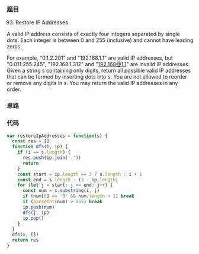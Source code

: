 ### 题目
93. Restore IP Addresses

A valid IP address consists of exactly four integers separated by single dots. Each integer is between 0 and 255 (inclusive) and cannot have leading zeros.

For example, "0.1.2.201" and "192.168.1.1" are valid IP addresses, but "0.011.255.245", "192.168.1.312" and "192.168@1.1" are invalid IP addresses.
Given a string s containing only digits, return all possible valid IP addresses that can be formed by inserting dots into s. You are not allowed to reorder or remove any digits in s. You may return the valid IP addresses in any order.

### 思路

### 代码
```javascript
var restoreIpAddresses = function(s) {
  const res = []
  function dfs(i, ip) {
    if (i == s.length) {
      res.push(ip.join('.'))
      return
    }
    const start = ip.length == 3 ? s.length : i + 1
    const end = s.length - (3 - ip.length)
    for (let j = start; j <= end; j++) { 
      const num = s.substring(i, j)
      if (num[0] == '0' && num.length > 1) break
      if (parseInt(num) > 255) break
      ip.push(num)
      dfs(j, ip)
      ip.pop()
    }
  }
  dfs(0, [])
  return res
}
```
